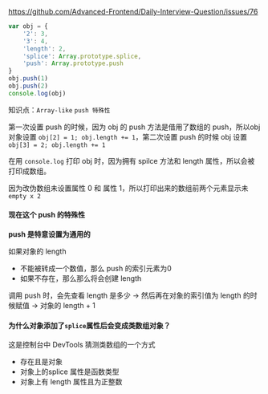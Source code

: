 https://github.com/Advanced-Frontend/Daily-Interview-Question/issues/76

```js
var obj = {
    '2': 3,
    '3': 4,
    'length': 2,
    'splice': Array.prototype.splice,
    'push': Array.prototype.push
}
obj.push(1)
obj.push(2)
console.log(obj)
```

知识点：`Array-like` `push 特殊性`

第一次设置 push 的时候，因为 obj 的 push 方法是借用了数组的 push，所以obj 对象设置 `obj[2] = 1; obj.length += 1`，第二次设置 push 的时候 obj 设置 `obj[3] = 2; obj.length += 1`

在用 `console.log` 打印 obj 时，因为拥有 spilce 方法和 length 属性，所以会被打印成数组。

因为改伪数组未设置属性 0 和 属性 1，所以打印出来的数组前两个元素显示未 `empty x 2` 



#### 现在这个 push 的特殊性

**push 是特意设置为通用的** 

如果对象的 length 

- 不能被转成一个数值，那么 push 的索引元素为0
- 如果不存在，那么那么将会创建 length

调用 push 时，会先查看 length 是多少 → 然后再在对象的索引值为 length 的时候赋值 → 对象的 length + 1



#### 为什么对象添加了`splice`属性后会变成类数组对象？

这是控制台中 DevTools 猜测类数组的一个方式

- 存在且是对象
- 对象上的splice 属性是函数类型
- 对象上有 length 属性且为正整数
